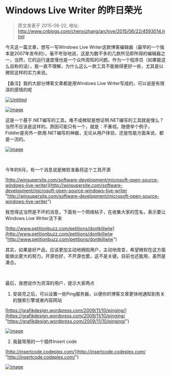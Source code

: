 # Windows Live Writer 的昨日荣光 
> 原文发表于 2015-06-22, 地址: http://www.cnblogs.com/chenxizhang/archive/2015/06/22/4593014.html 


今天这一篇文章，想写一写Windows Live Writer这款博客编辑器（最早的一个版本是2007年发布的）。毫不夸张地说，这是为数不多的几款所见即所得的编辑器之一，当然，它的运行速度慢也是一个众所周知的问题。作为一个程序员（如果能这么自称的话），我一直不理解，为什么这么一款工具不能做得更好一些，尤其是以微软这样的实力来说。

 【备注】我的大部分博客文章都是用Windows Live Writer写成的，可以说是有很深的感情的呢

 [![Untitled](http://images0.cnblogs.com/blog/9072/201506/221058320805279.png "Untitled")](http://images0.cnblogs.com/blog/9072/201506/221058311276437.png)

 [![image](http://images0.cnblogs.com/blog/9072/201506/221058383306703.png "image")](http://images0.cnblogs.com/blog/9072/201506/221058371272405.png)

 这是一个基于.NET编写的工具。难不成微软是想证明.NET编写的工具就是慢么？当然不应该是这样的。原因可能只有一个，就是：不重视。随便举个例子，Fiddler是另外一款用.NET编写的神器，无论从用户体验，还是性能方面来说，都是一流的。

 [![image](http://images0.cnblogs.com/blog/9072/201506/221058408773259.png "image")](http://images0.cnblogs.com/blog/9072/201506/221058401749873.png)

  

 今年的6月，有一个消息说是微软准备将这个工具开源

 [http://winsupersite.com/software-development/microsoft-open-source-windows-live-writer](http://winsupersite.com/software-development/microsoft-open-source-windows-live-writer "http://winsupersite.com/software-development/microsoft-open-source-windows-live-writer")

 我觉得这当然是不坏的消息，下面有一个网络帖子，在收集大家的签名，表示要让Windows Live Writer活下来

 [http://www.petitionbuzz.com/petitions/dontkillwlw](http://www.petitionbuzz.com/petitions/dontkillwlw "http://www.petitionbuzz.com/petitions/dontkillwlw")

 其实，如果是好产品，应该更加主动地拥抱用户，主动地改变，希望微软在这方面能做出更大的努力。开源也好，不开源也罢，这不是关键。目前也还能用，虽然是凑合。

  

 最后，我想说作为资深的用户，提示大家两点

 1. 安装完之后，可以设置一些Ping服务器，以便你的博客文章更快地通知到有关的搜索引擎或者内容网站

 [https://grafikdesign.wordpress.com/2009/11/10/pinging/](https://grafikdesign.wordpress.com/2009/11/10/pinging/ "https://grafikdesign.wordpress.com/2009/11/10/pinging/")

 [![image](http://images0.cnblogs.com/blog/9072/201506/221058455491199.png "image")](http://images0.cnblogs.com/blog/9072/201506/221058436116056.png)

 2. 我最常用的一个插件Insert code

 [http://insertcode.codeplex.com/](http://insertcode.codeplex.com/ "http://insertcode.codeplex.com/")

 [![image](http://images0.cnblogs.com/blog/9072/201506/221058479396567.png "image")](http://images0.cnblogs.com/blog/9072/201506/221058472052425.png)

